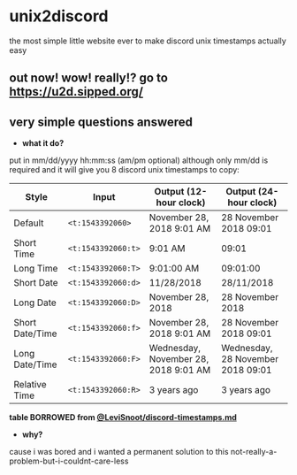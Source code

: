 # unix2discord
the most simple little website ever to make discord unix timestamps actually easy

## out now! wow! really!? go to https://u2d.sipped.org/

## very simple questions answered
- **what it do?**

put in mm/dd/yyyy hh:mm:ss (am/pm optional) although only mm/dd is required and it will give you 8 discord unix timestamps to copy:

|Style|Input|Output (12-hour clock)|Output (24-hour clock)
|--|--|--|--
|Default|`<t:1543392060>`|November 28, 2018 9:01 AM|28 November 2018 09:01
|Short Time|`<t:1543392060:t>`|9:01 AM|09:01
|Long Time|`<t:1543392060:T>`|9:01:00 AM|09:01:00
|Short Date|`<t:1543392060:d>`|11/28/2018|28/11/2018
|Long Date|`<t:1543392060:D>`|November 28, 2018|28 November 2018
|Short Date/Time|`<t:1543392060:f>`|November 28, 2018 9:01 AM|28 November 2018 09:01
|Long Date/Time|`<t:1543392060:F>`|Wednesday, November 28, 2018 9:01 AM|Wednesday, 28 November 2018 09:01
|Relative Time|`<t:1543392060:R>`|3 years ago|3 years ago

**table BORROWED from [@LeviSnoot/discord-timestamps.md](https://gist.github.com/LeviSnoot/d9147767abeef2f770e9ddcd91eb85aa#formatting)**

- **why?**

cause i was bored and i wanted a permanent solution to this not-really-a-problem-but-i-couldnt-care-less
